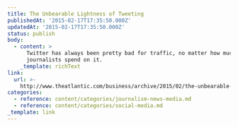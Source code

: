 ```yaml
---
title: The Unbearable Lightness of Tweeting
publishedAt: '2015-02-17T17:35:50.000Z'
updatedAt: '2015-02-17T17:35:50.000Z'
status: publish
body:
  - content: >
      Twitter has always been pretty bad for traffic, no matter how much time
      journalists spend on it.
    _template: richText
link:
  url: >-
    http://www.theatlantic.com/business/archive/2015/02/the-unbearable-lightness-of-tweeting/385484/
categories:
  - reference: content/categories/journalism-news-media.md
  - reference: content/categories/social-media.md
_template: link
---
```



